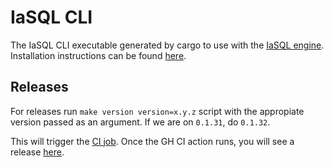 # IaSQL CLI

The IaSQL CLI executable generated by cargo to use with the [IaSQL engine](https://github.com/iasql/iasql-engine). Installation instructions can be found [here](https://docs.iasql.com/install/).

## Releases

For releases run `make version version=x.y.z` script with the appropiate version passed as an argument. If we are on `0.1.31`, do `0.1.32`.

This will trigger the [CI job](https://github.com/iasql/cli/blob/main/.github/workflows/release.yml). Once the GH CI action runs, you will see a release [here](https://github.com/iasql/cli/releases).

